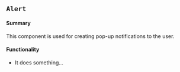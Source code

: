 ## `Alert`

#### Summary
This component is used for creating pop-up notifications to the user.

#### Functionality
* It does something...